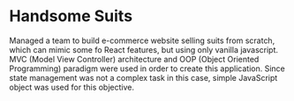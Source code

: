 # Handsome Suits

Managed a team to build e-commerce website selling suits from scratch, which can mimic some fo React features, but using only vanilla javascript. MVC (Model View Controller) architecture and OOP (Object Oriented Programming) paradigm were used in order to create this application. Since state management was not a complex task in this case, simple JavaScript object was used for this objective.
